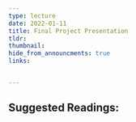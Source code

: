 ```yaml
---
type: lecture
date: 2022-01-11
title: Final Project Presentation
tldr: 
thumbnail: 
hide_from_announcments: true
links: 


---
```

**Suggested Readings:**
- 
